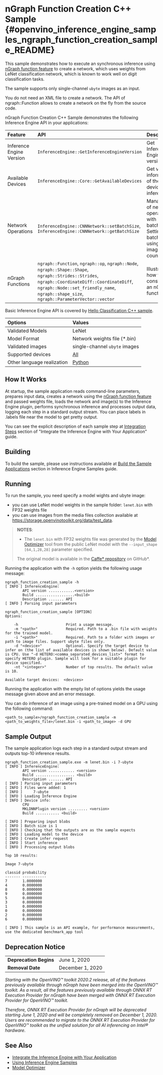 # nGraph Function Creation C++ Sample {#openvino_inference_engine_samples_ngraph_function_creation_sample_README}

This sample demonstrates how to execute an synchronous inference using [nGraph function feature](../../../docs/nGraph_DG/build_function.md) to create a network, which uses weights from LeNet classification network, which is known to work well on digit classification tasks.

The sample supports only single-channel `ubyte` images as an input.

You do not need an XML file to create a network. The API of ngraph::Function allows to create a network on the fly from the source code.

nGraph Function Creation C++ Sample demonstrates the following Inference Engine API in your applications:

| Feature    | API  | Description |
|:---        |:---  |:---
|Inference Engine Version| `InferenceEngine::GetInferenceEngineVersion` | Get Inference Engine API version
|Available Devices|`InferenceEngine::Core::GetAvailableDevices`| Get version information of the devices for inference
| Network Operations | `InferenceEngine::CNNNetwork::setBatchSize`, `InferenceEngine::CNNNetwork::getBatchSize` |  Managing of network, operate with its batch size. Setting batch size using input image count.
|nGraph Functions| `ngraph::Function`, `ngraph::op`, `ngraph::Node`, `ngraph::Shape::Shape`, `ngraph::Strides::Strides`, `ngraph::CoordinateDiff::CoordinateDiff`, `ngraph::Node::set_friendly_name`, `ngraph::shape_size`, `ngraph::ParameterVector::vector`  |  Illustrates how to construct an nGraph function

Basic Inference Engine API is covered by [Hello Classification C++ sample](../hello_classification/README.md).

| Options  | Values |
|:---                              |:---
| Validated Models                 | LeNet
| Model Format                     | Network weights file (\*.bin)
| Validated images                 | single-channel `ubyte` images
| Supported devices                | [All](../../../docs/IE_DG/supported_plugins/Supported_Devices.md) |
| Other language realization       | [Python](../../../samples/python/ngraph_function_creation_sample/README.md) |

## How It Works

At startup, the sample application reads command-line parameters, prepares input data, creates a network using the [nGraph function feature](../../../docs/nGraph_DG/build_function.md) and passed weights file, loads the network and image(s) to the Inference Engine plugin, performs synchronous inference and processes output data, logging each step in a standard output stream. You can place labels in .labels file near the model to get pretty output.

You can see the explicit description of each sample step at [Integration Steps](../../../docs/IE_DG/Integrate_with_customer_application_new_API.md) section of "Integrate the Inference Engine with Your Application" guide.

## Building

To build the sample, please use instructions available at [Build the Sample Applications](../../../docs/IE_DG/Samples_Overview.md) section in Inference Engine Samples guide.

## Running

To run the sample, you need specify a model wights and ubyte image:

- you can use LeNet model weights in the sample folder: `lenet.bin` with FP32 weights file
- you can use images from the media files collection available at https://storage.openvinotoolkit.org/data/test_data.

> **NOTES**:
>
> - The `lenet.bin` with FP32 weights file was generated by the [Model Optimizer](../../../docs/MO_DG/Deep_Learning_Model_Optimizer_DevGuide.md) tool from the public LeNet model with the `--input_shape [64,1,28,28]` parameter specified.
>
> The original model is available in the [Caffe* repository](https://github.com/BVLC/caffe/tree/master/examples/mnist) on GitHub\*.

Running the application with the `-h` option yields the following usage message:

```
ngraph_function_creation_sample -h
[ INFO ] InferenceEngine:
        API version ............<version>
        Build ..................<build>
        Description ....... API
[ INFO ] Parsing input parameters

ngraph_function_creation_sample [OPTION]
Options:

    -h                      Print a usage message.
    -m "<path>"             Required. Path to a .bin file with weights for the trained model.
    -i "<path>"             Required. Path to a folder with images or path to image files. Support ubyte files only.
    -d "<device>"           Optional. Specify the target device to infer on (the list of available devices is shown below). Default value is CPU. Use "-d HETERO:<comma_separated_devices_list>" format to specify HETERO plugin. Sample will look for a suitable plugin for device specified.
    -nt "<integer>"         Number of top results. The default value is 10.

Available target devices:  <devices>

```

Running the application with the empty list of options yields the usage message given above and an error message.

You can do inference of an image using a pre-trained model on a GPU using the following command:

```
<path_to_sample>/ngraph_function_creation_sample -m <path_to_weights_file>/lenet.bin -i <path_to_image> -d GPU
```

## Sample Output

The sample application logs each step in a standard output stream and outputs top-10 inference results.

```
ngraph_function_creation_sample.exe -m lenet.bin -i 7-ubyte
[ INFO ] InferenceEngine:
        API version ............ <version>
        Build .................. <build>
        Description ....... API
[ INFO ] Parsing input parameters
[ INFO ] Files were added: 1
[ INFO ]     7-ubyte
[ INFO ] Loading Inference Engine
[ INFO ] Device info:
        CPU
        MKLDNNPlugin version ......... <version>
        Build ........... <build>

[ INFO ] Preparing input blobs
[ INFO ] Batch size is 1
[ INFO ] Checking that the outputs are as the sample expects
[ INFO ] Loading model to the device
[ INFO ] Create infer request
[ INFO ] Start inference
[ INFO ] Processing output blobs

Top 10 results:

Image 7-ubyte

classid probability
------- -----------
7       1.0000000
4       0.0000000
8       0.0000000
9       0.0000000
5       0.0000000
3       0.0000000
1       0.0000000
0       0.0000000
2       0.0000000
6       0.0000000

[ INFO ] This sample is an API example, for performance measurements, use the dedicated benchmark_app tool

```

## Deprecation Notice

<table>
  <tr>
    <td><strong>Deprecation Begins</strong></td>
    <td>June 1, 2020</td>
  </tr>
  <tr>
    <td><strong>Removal Date</strong></td>
    <td>December 1, 2020</td>
  </tr>
</table>

*Starting with the OpenVINO™ toolkit 2020.2 release, all of the features previously available through nGraph have been merged into the OpenVINO™ toolkit. As a result, all the features previously available through ONNX RT Execution Provider for nGraph have been merged with ONNX RT Execution Provider for OpenVINO™ toolkit.*

*Therefore, ONNX RT Execution Provider for nGraph will be deprecated starting June 1, 2020 and will be completely removed on December 1, 2020. Users are recommended to migrate to the ONNX RT Execution Provider for OpenVINO™ toolkit as the unified solution for all AI inferencing on Intel® hardware.*

## See Also

- [Integrate the Inference Engine with Your Application](../../../docs/IE_DG/Integrate_with_customer_application_new_API.md)
- [Using Inference Engine Samples](../../../docs/IE_DG/Samples_Overview.md)
- [Model Optimizer](../../../docs/MO_DG/Deep_Learning_Model_Optimizer_DevGuide.md)

